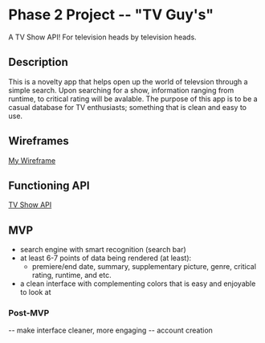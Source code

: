 # Phase 2 Project -- "TV Guy's"

A TV Show API! For television heads by television heads.

## Description

This is a novelty app that helps open up the world of televsion through a simple search. Upon searching for a show, information ranging from runtime, to critical rating will be avalable. The purpose of this app is to be a casual database for TV enthusiasts; something that is clean and easy to use.

## Wireframes

[My Wireframe](https://www.figma.com/file/RUe2lVgjE8A3L3TC65Aw2X/Powerup-(Copy)?node-id=0%3A1)

## Functioning API

[TV Show API](https://https://www.tvmaze.com/api)

## MVP

- search engine with smart recognition (search bar)
- at least 6-7 points of data being rendered (at least):
  - premiere/end date, summary, supplementary picture, genre, critical rating, runtime, and etc.
- a clean interface with complementing colors that is easy and enjoyable to look at

### Post-MVP

-- make interface cleaner, more engaging 
  -- account creation 
